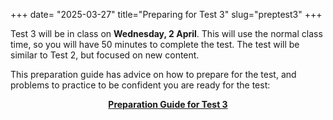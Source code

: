 +++
date= "2025-03-27"
title="Preparing for Test 3"
slug="preptest3"
+++

Test 3 will be in class on **Wednesday, 2 April**. This will use the normal class time, so you will have 50 minutes to complete the test. The test will be similar to Test 2, but focused on new content.

This preparation guide has advice on how to prepare for the test, and problems to practice to be confident you are ready for the test:
<center>

[**Preparation Guide for Test 3**](/docs/preptest3.pdf)
</center>

